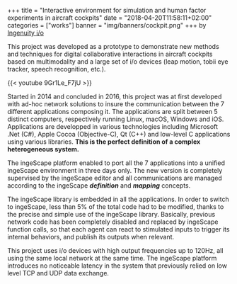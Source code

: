 +++
title = "Interactive environment for simulation and human factor experiments in aircraft cockpits"
date = "2018-04-20T11:58:11+02:00"
categories = ["works"]
banner = "img/banners/cockpit.png"
+++
by [Ingenuity i/o](https://ingenuity.io)

This project was developed as a prototype to demonstrate new methods and techniques for digital collaborative interactions in aircraft cockpits based on multimodality and a large set of i/o devices (leap motion, tobii eye tracker, speech recognition, etc.).

{{< youtube 9Gr1Le_F7jU >}}

Started in 2014 and concluded in 2016, this project was at first developed with ad-hoc network solutions to insure the communication between the 7 different applications composing it. The applications are split between 5 distinct computers, respectively running Linux, macOS, Windows and iOS. Applications are developped in various technologies including Microsoft .Net (C#), Apple Cocoa (Objective-C), Qt (C++) and low-level C applications using various libraries. **This is the perfect definition of a complex heterogeneous system.**

The ingeScape platform enabled to port all the 7 applications into a unified ingeScape environment in three days only. The new version is completely supervised by the ingeScape editor and all communications are managed according to the ingeScape ***definition*** and ***mapping*** concepts.

The ingeScape library is embedded in all the applications. In order to switch to ingeScape, less than 5% of the total code had to be modified, thanks to the precise and simple use of the ingeScape library. Basically, previous network code has been completely disabled and replaced by ingeScape function calls, so that each agent can react to stimulated inputs to trigger its internal behaviors, and publish its outputs when relevant.

This project uses i/o devices with high output frequencies up to 120Hz, all using the same local network at the same time. The ingeScape platform introduces no noticeable latency in the system that previously relied on low level TCP and UDP data exchange.



